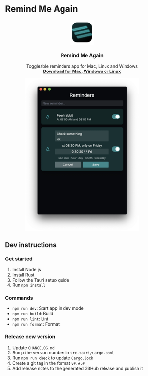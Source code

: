 # Remind Me Again

<p align="center">
  <img src="./assets/Logo.png" width="80">
</p>
<h3 align="center">Remind Me Again</h3>
<p align="center">
  Toggleable reminders app for Mac, Linux and Windows
  <br/>
  <a href="https://github.com/probablykasper/remind-me-again/releases"><b>Download for Mac, Windows or Linux</b></a>
</p>

<p align='center'>
  <img height='500' src='assets/screenshot.webp'>
</p>

## Dev instructions

### Get started

1. Install Node.js
2. Install Rust
3. Follow the [Tauri setup guide](https://tauri.studio/en/docs/get-started/intro)
4. Run `npm install`

### Commands
- `npm run dev`: Start app in dev mode
- `npm run build`: Build
- `npm run lint`: Lint
- `npm run format`: Format

### Release new version
1. Update `CHANGELOG.md`
2. Bump the version number in `src-tauri/Cargo.toml`
3. Run `npm run check` to update `Cargo.lock`
4. Create a git tag in the format `v#.#.#`
5. Add release notes to the generated GitHub release and publish it
